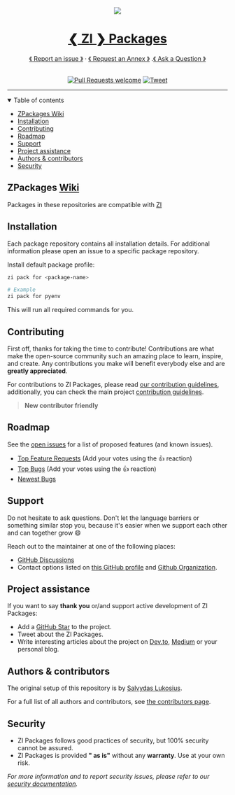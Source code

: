 <div align="center">
<a href="https://github.com/z-shell/zpackages">
<img src="https://github.com/z-shell/zpackages/raw/main/docs/images/z_git.png" />
<h1>
❮ ZI ❯ Packages
</h1>
  <a href="https://github.com/z-shell/zpackages/issues/new?assignees=&labels=bug&template=01_BUG_REPORT.md&title=bug%3A+">《 Report an issue 》</a>
  ·
  <a href="https://github.com/z-shell/zpackages/issues/new?assignees=&labels=enhancement&template=02_PACKAGE_REQUEST.md&title=feat%3A+">《 Request an Annex 》</a>
  .<a href="https://github.com/z-shell/zpackages/discussions">《 Ask a Question 》</a>
  <br />
<br />
  
[![Pull Requests welcome](https://img.shields.io/badge/PRs-welcome-ff69b4.svg?style=flat-square)](https://github.com/z-shell/zi/issues?q=is%3Aissue+is%3Aopen+label%3A%22help+wanted%22) [![Tweet][twitter-badge]][twitter-link]

</div>

---

<details open="open">
<summary>Table of contents</summary>

- [ZPackages Wiki](#zpackages-wiki)
- [Installation](#installation)
- [Contributing](#contributing)
- [Roadmap](#roadmap)
- [Support](#support)
- [Project assistance](#project-assistance)
- [Authors & contributors](#authors--contributors)
- [Security](#security)

</details>

## ZPackages [Wiki](https://z.digitalclouds.dev/search?q=packages)

Packages in these repositories are compatible with [ZI](https://github.com/z-shell/zi)

## Installation

Each package repository contains all installation details.
For additional information please open an issue to a specific package repository.

Install default package profile:

```zsh
zi pack for <package-name>

# Example
zi pack for pyenv
```

This will run all required commands for you.

## Contributing

First off, thanks for taking the time to contribute! Contributions are what make the open-source community such an amazing place to learn, inspire, and create. Any contributions you make will benefit everybody else and are **greatly appreciated**.

For contributions to ZI Packages, please read [our contribution guidelines](docs/CONTRIBUTING.md), additionally, you can check the main project [contribution guidelines](https://github.com/z-shell/zi/blob/main/docs/CONTRIBUTING.md).

> **New contributor friendly**

## Roadmap

See the [open issues](https://github.com/z-shell/zpackages/issues) for a list of proposed features (and known issues).

- [Top Feature Requests](https://github.com/z-shell/zpackages/issues?q=label%3Aenhancement+is%3Aopen+sort%3Areactions-%2B1-desc) (Add your votes using the 👍 reaction)
- [Top Bugs](https://github.com/z-shell/zpackages/issues?q=is%3Aissue+is%3Aopen+label%3Abug+sort%3Areactions-%2B1-desc) (Add your votes using the 👍 reaction)
- [Newest Bugs](https://github.com/z-shell/zpackages/issues?q=is%3Aopen+is%3Aissue+label%3Abug)

## Support

Do not hesitate to ask questions. Don't let the language barriers or something similar stop you, because it's easier when we support each other and can together grow :smile:

Reach out to the maintainer at one of the following places:

- [GitHub Discussions](https://github.com/z-shell/zpackages/discussions)
- Contact options listed on [this GitHub profile](https://github.com/ss-o) and [Github Organization](https://github.com/z-shell).

## Project assistance

If you want to say **thank you** or/and support active development of ZI Packages:

- Add a [GitHub Star](https://github.com/z-shell/zpackages) to the project.
- Tweet about the ZI Packages.
- Write interesting articles about the project on [Dev.to](https://dev.to/), [Medium](https://medium.com/) or your personal blog.

## Authors & contributors

The original setup of this repository is by [Salvydas Lukosius](https://github.com/ss-o).

For a full list of all authors and contributors, see [the contributors page](https://github.com/z-shell/zpackages/contributors).

## Security

- ZI Packages follows good practices of security, but 100% security cannot be assured.
- ZI Packages is provided **" as is"** without any **warranty**. Use at your own risk.

_For more information and to report security issues, please refer to our [security documentation](/SECURITY.md)._

[twitter-badge]: https://img.shields.io/twitter/url/http/shields.io.svg?style=social
[twitter-link]: https://twitter.com/intent/tweet?text=Z-shell%20-%20ZI%20plugin%20manager&url=https://github.com/z-shell/zi&hashtags=zsh,zi,plugin,z-shell
